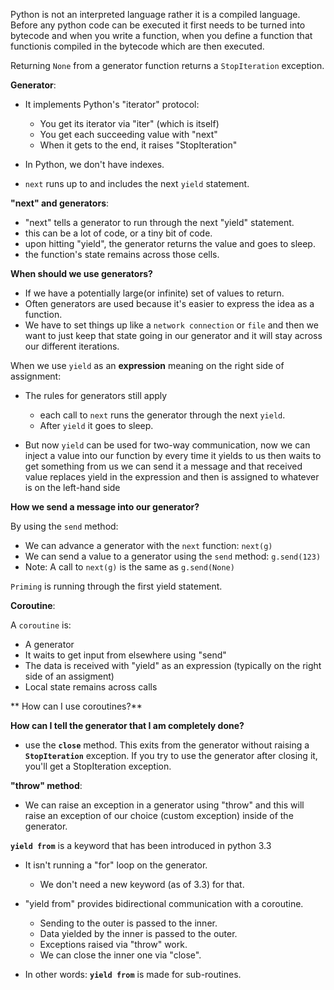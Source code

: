 Python is not an interpreted language rather it is a compiled language. Before any python code can be executed it first needs to be turned into bytecode and when you write a function, when you define a function that functionis compiled in the bytecode which are then executed.

Returning `None` from a generator function returns a `StopIteration` exception.

**Generator**:

- It implements Python's "iterator" protocol:
    * You get its iterator via "iter" (which is itself)
    * You get each succeeding value with "next"
    * When it gets to the end, it raises "StopIteration"


- In Python, we don't have indexes.

- `next` runs up to and includes the next `yield` statement.


**"next" and generators**:

- "next" tells a generator to run through the next "yield" statement.
- this can be a lot of code, or a tiny bit of code.
- upon hitting "yield", the generator returns the value and goes to sleep.
- the function's state remains across those cells.

**When should we use generators?**

- If we have a potentially large(or infinite) set of values to return.
- Often generators are used because it's easier to express the idea as a function.
- We have to set things up like a `network connection` or `file` and then we want to just keep that state going in our generator and it will stay across our different iterations.


When we use `yield` as an **expression** meaning on the right side of assignment:

- The rules for generators still apply
    * each call to `next` runs the generator through the next `yield`.
    * After `yield` it goes to sleep.

- But now `yield` can be used for two-way communication, now we can inject a value into our function by every time it yields to us then waits to get something from us we can send it a message and that received value replaces yield in the expression and then is assigned to whatever is on the left-hand side 


**How we send a message into our generator?**

By using the `send` method:

- We can advance a generator with the `next` function: `next(g)`
- We can send a value to a generator using the `send` method: `g.send(123)`
- Note: A call to `next(g)` is the same as `g.send(None)`


`Priming` is running through the first yield statement.


**Coroutine**:

A `coroutine` is:

- A generator
- It waits to get input from elsewhere using "send"
- The data is received with "yield" as an expression (typically on the right side of an assigment)
- Local state remains across calls


**  How can I use coroutines?**


**How can I tell the generator that I am completely done?**

- use the **`close`** method. This exits from the generator without raising a **`StopIteration`** exception. If you try to use the generator after closing it, you'll get a StopIteration exception.


**"throw" method**:

- We can raise an exception in a generator using "throw" and this will raise an exception of our choice (custom exception) inside of the generator.


**`yield from`** is a keyword that has been introduced in python 3.3

- It isn't running a "for" loop on the generator.
    * We don't need a new keyword (as of 3.3) for that.

- "yield from" provides bidirectional communication with a coroutine.
    * Sending to the outer is passed to the inner.
    * Data yielded by the inner is passed to the outer.
    * Exceptions raised via "throw" work.
    * We can close the inner one via "close".

- In other words: **`yield from`** is made for sub-routines.



